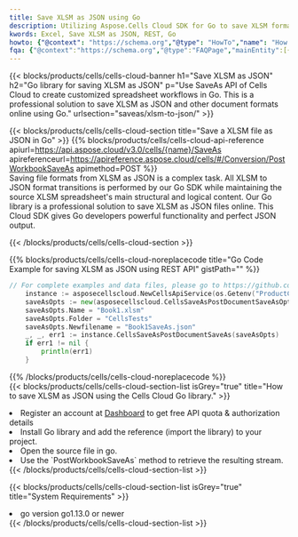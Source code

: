 ```yaml
---
title: Save XLSM as JSON using Go 
description: Utilizing Aspose.Cells Cloud SDK for Go to save XLSM format file as JSON format file. 
kwords: Excel, Save XLSM as JSON, REST, Go
howto: {"@context": "https://schema.org","@type": "HowTo","name": "How to save XLSM as JSON using the Cells Cloud Go library.","description": "How to save XLSM as JSON using the Cells Cloud Go library.","image": {"@type": "ImageObject"},"url": "/go/saveas/xlsm-to-json/","step": [{ "@type": "HowToStep","name": "How to save XLSM as JSON using the Cells Cloud Go library. step 1", "image": {"@type": "ImageObject",},"url": "/go/saveas/xlsm-to-json/","text": "Register an account at <a href='https://dashboard.aspose.cloud/'>Dashboard</a> to get free API quota & authorization details",},{ "@type": "HowToStep","name": "How to save XLSM as JSON using the Cells Cloud Go library. step 1", "image": {"@type": "ImageObject",},"url": "/go/saveas/xlsm-to-json/","text": "Install Go library and add the reference (import the library) to your project.",},{ "@type": "HowToStep","name": "How to save XLSM as JSON using the Cells Cloud Go library. step 1", "image": {"@type": "ImageObject",},"url": "/go/saveas/xlsm-to-json/","text": "Open the source file in go.",},{ "@type": "HowToStep","name": "How to save XLSM as JSON using the Cells Cloud Go library. step 1", "image": {"@type": "ImageObject",},"url": "/go/saveas/xlsm-to-json/","text": "Use the `PostWorkbookSaveAs` method to retrieve the resulting stream.",}, ],"supply": {"@type": "HowToSupply","name": "document"},"tool": [{"@type": "HowToTool","name": "Goland, Visual Studio Code, Eclipse"},{"@type": "HowToTool","name": "Aspose Cells"}],"totalTime": "PT6M"}
fqa: {"@context":"https://schema.org","@type":"FAQPage","mainEntity":[{"@type":"Question","name":"Why save file as other formats file in C# using REST API?","acceptedAnswer":{"@type":"Answer","text":"Documents are encoded in many ways, and some files may be incompatible with the software you use. To open and read such files, just save them as appropriate file formats.<br/><ol><li>Install .NET SDK and add the reference (import the library) to your project.</li><li>Open the source file in C# using REST API.</li><li>Call the PostWorkbookSaveAsRequest() method, passing an output filename with required extension.</li><li>Get the result of save as a separate file.</li></ol>"}},{"@type":"Question","name":"What file formats can I save as with your C# library?","acceptedAnswer":{"@type":"Answer","text":"We support a variety of file formats for conversion using .NET library, including XLSX, Excel, xls , PDF, CSV, HTML, Markdown, XML, PNG, JPG, TIFF, Json, TXT and many more."}},{"@type":"Question","name":"What is the maximum allowed file size for conversion using this .NET library?","acceptedAnswer":{"@type":"Answer","text":"There are no file size limits for format conversions using .NET library."}}]}
---
```



{{< blocks/products/cells/cells-cloud-banner h1="Save XLSM as JSON" h2="Go library for saving XLSM as JSON" p="Use SaveAs API of Cells Cloud to create customized spreadsheet workflows in Go. This is a professional solution to save XLSM as JSON and other document formats online using Go." urlsection="saveas/xlsm-to-json/" >}}

{{< blocks/products/cells/cells-cloud-section  title="Save a XLSM file as JSON in Go" >}}
{{% blocks/products/cells/cells-cloud-api-reference  apiurl=https://api.aspose.cloud/v3.0/cells/{name}/SaveAs  apireferenceurl=https://apireference.aspose.cloud/cells/#/Conversion/PostWorkbookSaveAs  apimethod=POST %}}
<br/>
Saving file formats from XLSM as JSON is a complex task. All XLSM to JSON format transitions is performed by our Go SDK while maintaining the source XLSM spreadsheet's main structural and logical content. Our Go library is a professional solution to save XLSM as JSON files online. This Cloud SDK gives Go developers powerful functionality and perfect JSON output.

{{< /blocks/products/cells/cells-cloud-section >}}

{{% blocks/products/cells/cells-cloud-noreplacecode title="Go Code Example for saving XLSM as JSON using REST API" gistPath="" %}}
  
```go
// For complete examples and data files, please go to https://github.com/aspose-cells-cloud/aspose-cells-cloud-go/
    instance := asposecellscloud.NewCellsApiService(os.Getenv("ProductClientId"), os.Getenv("ProductClientSecret"))
    saveAsOpts := new(asposecellscloud.CellsSaveAsPostDocumentSaveAsOpts)
    saveAsOpts.Name = "Book1.xlsm"
    saveAsOpts.Folder = "CellsTests"
    saveAsOpts.Newfilename = "Book1SaveAs.json"
    _, _, err1 := instance.CellsSaveAsPostDocumentSaveAs(saveAsOpts)
    if err1 != nil {
	    println(err1)
    }
```
  
{{% /blocks/products/cells/cells-cloud-noreplacecode  %}}
<br/>
{{< blocks/products/cells/cells-cloud-section-list isGrey="true"  title="How to save XLSM as JSON using the Cells Cloud Go library." >}}
<li>Register an account at <a href="https://dashboard.aspose.cloud/">Dashboard</a> to get free API quota & authorization details</li>
<li>Install Go library and add the reference (import the library) to your project.</li>
<li>Open the source file in go.</li>
<li>Use the `PostWorkbookSaveAs` method to retrieve the resulting stream.</li>
{{< /blocks/products/cells/cells-cloud-section-list >}}

{{< blocks/products/cells/cells-cloud-section-list isGrey="true"  title="System Requirements" >}}
<li>go version go1.13.0 or newer</li>
{{< /blocks/products/cells/cells-cloud-section-list >}}
